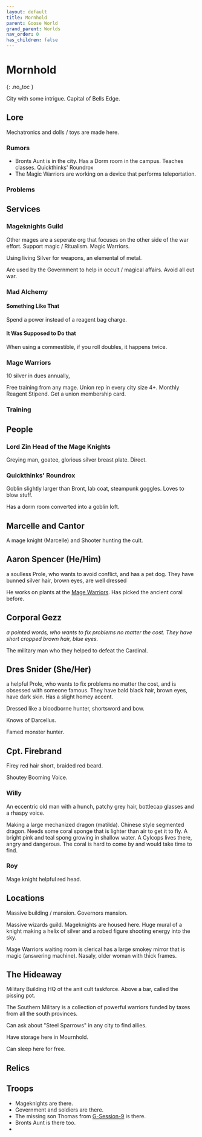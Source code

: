 ```yaml
---
layout: default
title: Mornhold
parent: Goose World
grand_parent: Worlds
nav_order: 0
has_children: false
---
```

# Mornhold
{: .no_toc }

City with some intrigue. Capital of Bells Edge.
## Lore
Mechatronics and dolls / toys are made here.

### Rumors

* Bronts Aunt is in the city. Has a Dorm room in the campus. Teaches classes. Quickthinks' Roundrox
* The Magic Warriors are working on a device that performs teleportation.

### Problems

## Services
### Mageknights Guild

Other mages are a seperate org that focuses on the other side of the war effort. Support magic / Ritualism. Magic Warriors. 

Using living Silver for weapons, an elemental of metal.

Are used by the Government to help in occult / magical affairs. Avoid all out war.





### Mad Alchemy
#### Something Like That
Spend a power instead of a reagent bag charge.

#### It Was Supposed to Do that
When using a commestible, if you roll doubles, it happens twice.

### Mage Warriors
10 silver in dues annually,

Free training from any mage. Union rep in every city size 4+.
Monthly Reagent Stipend. Get a union membership card.



### Training

## People
### Lord Zin Head of the Mage Knights
Greying man, goatee, glorious silver breast plate. Direct.

### Quickthinks' Roundrox
Goblin slightly larger than Bront, lab coat, steampunk goggles. Loves to blow stuff. 

Has a dorm room converted into a goblin loft. 

## Marcelle and Cantor
A mage knight (Marcelle) and Shooter hunting the cult.

## Aaron Spencer (He/Him)
a soulless Prole, who wants to avoid conflict, and has a pet dog. They have bunned silver hair, brown eyes, are well dressed

He works on plants at the [Mage Warriors](#Mage%20Warriors). Has picked the ancient coral before.

## Corporal Gezz
*a pointed words, who wants to fix problems no matter the cost. They have short cropped brown hair, blue eyes.*

The military man who they helped to defeat the Cardinal. 

## Dres Snider (She/Her) 
a helpful Prole, who wants to fix problems no matter the cost, and is obsessed with someone famous. They have bald black hair, brown eyes, have dark skin. Has a slight homey accent.

Dressed like a bloodborne hunter, shortsword and bow. 

Knows of Darcellus. 

Famed monster hunter.

## Cpt. Firebrand 
Firey red hair short, braided red beard. 

Shoutey Booming Voice. 

### Willy
An eccentric old man with a hunch, patchy grey hair, bottlecap glasses and a rhaspy voice.

Making a large mechanized dragon (matilda). Chinese style segmented dragon. Needs some coral sponge that is lighter than air to get it to fly. A bright pink and teal spong growing in shallow water. A Cylcops lives there, angry and dangerous. The coral is hard to come by and would take time to find.

### Roy
Mage knight helpful red head.

## Locations
Massive building / mansion. Governors mansion.

Massive wizards guild. Mageknights are housed here. Huge mural of a knight making a helix of silver and a robed figure shooting energy into the sky.

Mage Warriors waiting room is clerical has a large smokey mirror that is magic (answering machine). Nasaly, older woman with thick frames. 

## The Hideaway
Military Building HQ of the anit cult taskforce. Above a bar, called the pissing pot.

The Southern Military is a collection of powerful warriors funded by taxes from all the south provinces. 

Can ask about "Steel Sparrows" in any city to find allies.

Have storage here in Mournhold.

Can sleep here for free.


## Relics

## Troops


* Mageknights are there.
* Government and soldiers are there.
* The missing son Thomas from [G-Session-9](Game/Worlds/Goose/G-Session-9) is there.
* Bronts Aunt is there too.
* 


